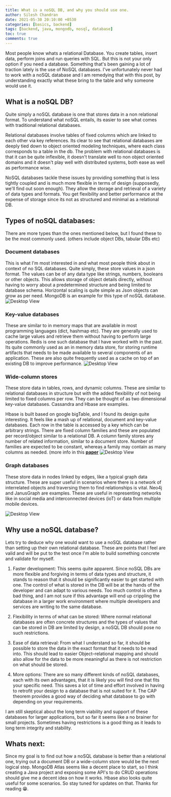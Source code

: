 ```yaml
---
title: What is a noSQL DB, and why you should use one.
author: Silesh Chandran
date: 2021-05-30 20:10:00 +0530
categories: [basics, backend]
tags: [backend, java, mongodb, nosql, database]
toc: true
comments: true
---
```


Most people know whats a relational Database. You create tables, insert data, perform joins and run queries with SQL. But this is not your only option if you need a database. Something that's been gaining a lot of traction lately is the use of NoSQL databases. I've unfortunately never had to work with a noSQL database and I am remedying that with this post, by understanding exactly what these bring to the table and why someone would use it.

## What is a noSQL DB?

Quite simply a noSQL database is one that stores data in a non relational format. To understand what noSQL entails, its easier to see what comes with traditional relational databases. 

Relational databases involve tables of fixed columns which are linked to each other via key references. Its clear to see that relational databases are deeply tied down to object oriented modeling techniques, where each class corresponds to a table in the db. The problem with relational databases is that it can be quite inflexible, it doesn't translate well to non object oriented domains and it doesn't play well with distributed systems, both ease as well as performance wise. 

NoSQL databases tackle these issues by providing something that is less tightly coupled and is much more flexible in terms of design (supposedly, we'll find out soon enough). They allow the storage and retrieval of a variety of data types and formats. You get flexibility and better performance at the expense of storage since its not as structured and minimal as a relational DB.

## Types of noSQL databases:

There are more types than the ones mentioned below, but I found these to be the most commonly used. (others include object DBs, tabular DBs etc)

### Document databases
This is what I'm most interested in and what most people think about in context of no SQL databases. Quite simply, these store values in a json format. The values can be of any data type like strings, numbers, booleans or other objects. This allows storage of object details directly, without having to worry about a predetermined structure and being limited to database schema. Horizontal scaling is quite simple as Json objects can grow as per need. MongoDB is an example for this type of noSQL database.
![Desktop View](https://webassets.mongodb.com/_com_assets/cms/Relational_vs_DocumentDB-imgngssl17.png)

### Key-value databases 
These are similar to in memory maps that are available in most programming languages (dict, hashmap etc). They are generally used to cache large values and retrieve them without having to perform large operations. Redis is one such database that I have worked with in the past. Its quite commonly used as an in memory data store, for storing runtime artifacts that needs to be made available to several components of an application. These are also quite frequently used as a cache on top of an existing DB to improve performance.
![Desktop View](https://upload.wikimedia.org/wikipedia/commons/5/5b/KeyValue.PNG)

### Wide-column stores
These store data in tables, rows, and dynamic columns. These are similar to relational databases in structure but with the added flexibility of not being limited to fixed columns per row. They can be thought of as two dimensional key-value databases. Cassandra and Hbase are examples. 

Hbase is built based on google bigTable, and I found its design quite interesting. It feels like a mash up of relational, document and key-value databases. Each row in the table is accessed by a key which can be arbitrary strings. There are fixed column families and these are populated per record/object similar to a relational DB. A column family stores any number of related information, similar to a document store. Number of families are expected to be constant, whereas a family may contain as many columns as needed.
(more info in this [**paper**](https://research.google/pubs/pub27898/)
![Desktop View](https://dv-website.s3.amazonaws.com/uploads/2018/09/wcd-pic1.png)

### Graph databases
These store data in nodes linked by edges, like a typical graph data structure. These are super useful in scenarios where there is a network of interrelated objects and traversing them to find relationships is vital. Neo4j and JanusGraph are examples. These are useful in representing networks like in social media and interconnected devices (ioT) or data from multiple mobile devices.

![Desktop View](https://dist.neo4j.com/wp-content/uploads/20180711200201/twitter-users-graph-database-model-peter-emil-johan.png)

## Why use a noSQL database?

Lets try to deduce why one would want to use a noSQL database rather than setting up their own relational database. These are points that I feel are valid and will be put to the test once I'm able to build something concrete and validate for myself.

1. Faster development:
This seems quite apparent. Since noSQL DBs are more flexible and forgiving in terms of data types and structure, it stands to reason that it should be significantly easier to get started with one. The control of what is stored in the DB will be at the hands of the developer and can adapt to various needs. Too much control is often a bad thing, and I am not sure if this advantage will end up crippling the database in a larger work environment where multiple developers and services are writing to the same database.

2. Flexibility in terms of what can be stored:
Where normal relational databases are often concrete structures and the types of values that can be stored in DB are limited by design, a noSQL DB should pose no such restrictions.

3. Ease of data retrieval:
From what I understand so far, it should be possible to store the data in the exact format that it needs to be read into. This should lead to easier Object–relational mapping and should also allow for the data to be more meaningful as there is not restriction on what should be stored.

4. More options:
There are so many different kinds of noSQL databases, each with its own advantages, that it is likely you will find one that fits your specific need. This saves a lot of time and effort involved in having to retrofit your design to a database that is not suited for it. The CAP theorem provides a good way of deciding what database to go with depending on your requirements.

I am still skeptical about the long term viability and support of these databases for larger applications, but so far it seems like a no brainer for small projects. Sometimes having restrictions is a good thing as it leads to long term integrity and stability.

## Whats next:

Since my goal is to find out how a noSQL database is better than a relational one, trying out a document DB or a wide-column store would be the next logical step. MongoDB Atlas seems like a decent place to start, so I think creating a Java project and exposing some API's to do CRUD operations should give me a decent idea on how it works. Hbase also looks quite useful for some scenarios. So stay tuned for updates on that. Thanks for reading 😁.


 

